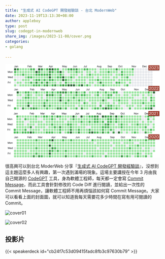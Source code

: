 ```yaml
---
title: "生成式 AI CodeGPT 開發經驗談 - 台北 ModernWeb"
date: 2023-11-19T13:13:30+08:00
author: appleboy
type: post
slug: codegpt-in-modernweb
share_img: /images/2023-11-08/cover.png
categories:
- golang

---
```


![photo](/images/2023-11-08/cover.png)

很高興可以到台北 ModerWeb 分享『[生成式 AI CodeGPT 開發經驗談][1]』，沒想到這主題這麼多人有興趣，第一次遇到滿場的現象。這場主要講授在今年 3 月由我自己開源的 [CodeGPT][2] 工具，身為軟體工程師，每天都一定會寫 [Commit Message][3]，而此工具會針對修改的 Code Diff 進行閱讀，並給出一次性的 Commit Message，讓軟體工程師不用再煩惱該如何寫 Commit Message。大家可以看看上面的封面圖，就可以知道我每天需要花多少時間在寫有用可閱讀的 Commit。

[2]:https://github.com/appleboy/CodeGPT
[3]:https://www.conventionalcommits.org/en/v1.0.0/

<!--more-->

![cover01](https://lh3.googleusercontent.com/pw/ADCreHezF8HSUVQuX1_0lZpNbfiw95caTWIOQmLtzIjywSzJrGPnN80VInnDaI4pH-JRbXNpnDOyj_3Dse48v2CgyptQeE7kI6T2FSB3BG1At-INXhPNlR-Z3VtO1TipzvPY0LZDfafEZb4w9ngGSZo61N_slw=w1407-h938-s-no-gm?authuser=0)

![cover02](https://lh3.googleusercontent.com/pw/ADCreHfmjNrxDcZCmuzxgj9o8nmJWMepeSNC0_SDId4BWTns2vy3l6bFZJk7WToH5FEB65RoovN_QdJaHOvUMopCAF-sgirHMLqJeQ0S4x5dU8bSS1oOxcuNUw8mjQiNd4zmZBPOQaBgEl8x4gsaVr6qDI8CKA=w1407-h938-s-no-gm?authuser=0)

[1]: https://modernweb.tw/2023/session-page/2428

## 投影片

{{< speakerdeck id="cb24f7c53d09415fadc8fb3c97630b79" >}}
